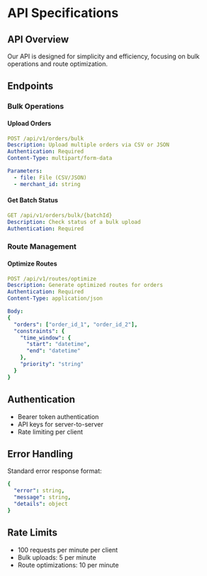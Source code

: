 # API Specifications

## API Overview
Our API is designed for simplicity and efficiency, focusing on bulk operations and route optimization.

## Endpoints

### Bulk Operations

#### Upload Orders
```yaml
POST /api/v1/orders/bulk
Description: Upload multiple orders via CSV or JSON
Authentication: Required
Content-Type: multipart/form-data

Parameters:
  - file: File (CSV/JSON)
  - merchant_id: string
```

#### Get Batch Status
```yaml
GET /api/v1/orders/bulk/{batchId}
Description: Check status of a bulk upload
Authentication: Required
```

### Route Management

#### Optimize Routes
```yaml
POST /api/v1/routes/optimize
Description: Generate optimized routes for orders
Authentication: Required
Content-Type: application/json

Body:
{
  "orders": ["order_id_1", "order_id_2"],
  "constraints": {
    "time_window": {
      "start": "datetime",
      "end": "datetime"
    },
    "priority": "string"
  }
}
```

## Authentication
- Bearer token authentication
- API keys for server-to-server
- Rate limiting per client

## Error Handling
Standard error response format:
```yaml
{
  "error": string,
  "message": string,
  "details": object
}
```

## Rate Limits
- 100 requests per minute per client
- Bulk uploads: 5 per minute
- Route optimizations: 10 per minute
